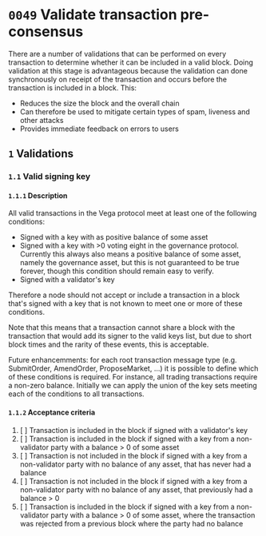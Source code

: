 # `0049` Validate transaction pre-consensus

There are a number of validations that can be performed on every transaction to determine whether it can be included in a valid block. Doing validation at this stage is advantageous because the validation can done synchronously on receipt of the transaction and occurs before the transaction is included in a block. This:

* Reduces the size the block and the overall chain 
* Can therefore be used to mitigate certain types of spam, liveness and other attacks
* Provides immediate feedback on errors to users


## `1` Validations


### `1.1` Valid signing key

#### `1.1.1` Description

All valid transactions in the Vega protocol meet at least one of the following conditions:

* Signed with a key with as positive balance of some asset
* Signed with a key with >0 voting eight in the governance protocol. Currently this always also means a positive balance of some asset, namely the governance asset, but this is not guaranteed to be true forever, though this condition should remain easy to verify.
* Signed with a validator's key

Therefore a node should not accept or include a transaction in a block that's signed with a key that is not known to meet one or more of these conditions.

Note that this means that a transaction cannot share a block with the transaction that would add its signer to the valid keys list, but due to short block times and the rarity of these events, this is acceptable.

Future enhancemments: for each root transaction message type (e.g. SubmitOrder, AmendOrder, ProposeMarket, ...) it is possible to define which of these conditions is required. For instance, all trading transactions require a non-zero balance. Initially we can apply the union of the key sets meeting each of the conditions to all transactions.

#### `1.1.2` Acceptance criteria 

1. [ ] Transaction is included in the block if signed with a validator's key
1. [ ] Transaction is included in the block if signed with a key from a non-validator party with a balance > 0 of some asset
1. [ ] Transaction is not included in the block if signed with a key from a non-validator party with no balance of any asset, that has never had a balance
1. [ ] Transaction is not included in the block if signed with a key from a non-validator party with no balance of any asset, that previously had a balance > 0
1. [ ] Transaction is included in the block if signed with a key from a non-validator party with a balance > 0 of some asset, where the transaction was rejected from a previous block where the party had no balance